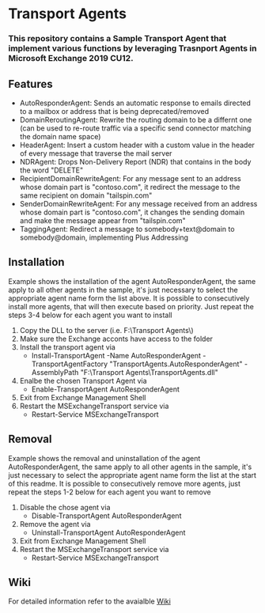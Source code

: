 # Transport Agents
### This repository contains a Sample Transport Agent that implement various functions by leveraging Trasnport Agents in Microsoft Exchange 2019 CU12. 

## Features

- AutoResponderAgent: Sends an automatic response to emails directed to a mailbox or address that is being deprecated/removed
- DomainReroutingAgent: Rewrite the routing domain to be a differnt one (can be used to re-route traffic via a specific send connector matching the domain name space)
- HeaderAgent: Insert a custom header with a custom value in the header of every message that traverse the mail server
- NDRAgent: Drops Non-Delivery Report (NDR) that contains in the body the word "DELETE"
- RecipientDomainRewriteAgent: For any message sent to an address whose domain part is "contoso.com", it redirect the message to the same recipient on domain "tailspin.com"
- SenderDomainRewriteAgent: For any message received from an address whose domain part is "contoso.com", it changes the sending domain and make the message appear from "tailspin.com"
- TaggingAgent: Redirect a message to somebody+text@domain to somebody@domain, implementing Plus Addressing

## Installation

Example shows the installation of the agent AutoResponderAgent, the same apply to all other agents in the sample, it's just necessary to select the appropriate agent name form the list above.
It is possible to consecutively install more agents, that will then execute based on priority. Just repeat the steps 3-4 below for each agent you want to install

1.	Copy the DLL to the server (i.e. F:\Transport Agents\\)
2.	Make sure the Exchange acconts have access to the folder
3.	Install the transport agent via 
	- Install-TransportAgent -Name AutoResponderAgent -TransportAgentFactory "TransportAgents.AutoResponderAgent" -AssemblyPath "F:\Transport Agents\TransportAgents.dll"
4.	Enalbe the chosen Transport Agent via 
	- Enable-TransportAgent AutoResponderAgent
5.	Exit from Exchange Management Shell
6.	Restart the MSExchangeTransport service via 
	- Restart-Service MSExchangeTransport

## Removal

Example shows the removal and uninstallation of the agent AutoResponderAgent, the same apply to all other agents in the sample, it's just necessary to select the appropriate agent name form the list at the start of this readme.
It is possible to consecutively remove more agents, just repeat the steps 1-2 below for each agent you want to remove

1.	Disable the chose agent via 
	- Disable-TransportAgent AutoResponderAgent
2.	Remove the agent via 
	- Uninstall-TransportAgent AutoResponderAgent
3.	Exit from Exchange Management Shell
4.	Restart the MSExchangeTransport service via 
	- Restart-Service MSExchangeTransport

## Wiki

For detailed information refer to the avaialble [Wiki](https://github.com/kavejo/TransportAgents/wiki)